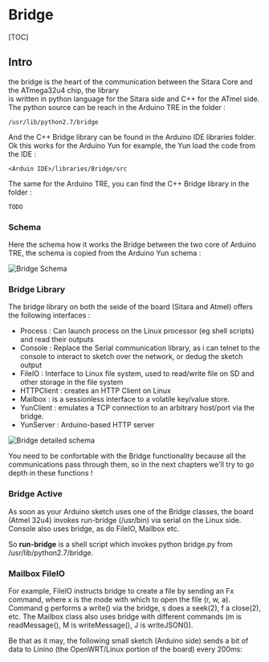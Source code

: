 Bridge 
======
[TOC]

## Intro 
the bridge is the heart of the communication between the Sitara Core and the ATmega32u4 chip, the library  
is written in python language for the Sitara side and C++ for the ATmel side. The python source can be reach in the Arduino TRE in the folder : 

    /usr/lib/python2.7/bridge
    
And the C++ Bridge library can be found in the Arduino IDE libraries folder. Ok this works for the Arduino Yun 
for example, the Yun load the code from the IDE : 

    <Arduin IDE>/libraries/Bridge/src 
    
The same for the Arduino TRE, you can find the C++ Bridge library in the folder : 

    TODO 
    
### Schema 
Here the schema how it works the Bridge between the two core of Arduino TRE, the schema is copied from the 
Arduino Yun schema : 

![Bridge Schema](https://www.arduino.cc/en/uploads/Main/BridgeInShort.png)
    


### Bridge Library 
The bridge library on both the seide of the board (Sitara and Atmel) offers the following interfaces : 

+ Process : Can launch process on the Linux processor (eg shell scripts) and read their outputs
+ Console : Replace the Serial communication library, as i can telnet to the console to interact to sketch over the network, or dedug the sketch output
+ FileIO : Interface to Linux file system, used to read/write file on SD and other storage in the file system
+ HTTPClient : creates an HTTP Client on Linux 
+ Mailbox : is a sessionless interface to a volatile key/value store.
+ YunClient : emulates a TCP connection to an arbitrary host/port via the bridge.
+ YunServer : Arduino-based HTTP server

![Bridge detailed schema](http://googledrive.com/host/0B81i049MUE-9fjV6WkIxQXNQZWRLYzdqSWl2RkJ6MjZPMFJCNGVYVzlLT1lGRkxQTGJmSjQ/schema/arduino-bridge.png)

You need to be confortable with the Bridge functionality because all the communications pass through them, so in the next chapters we'll try to go depth in these functions ! 

### Bridge Active
As soon as your Arduino sketch uses one of the Bridge classes, the board (Atmel 32u4) invokes run-bridge (/usr/bin) via serial on the Linux side. Console also uses bridge, as do FileIO, Mailbox etc. 

So **run-bridge** is a shell script which invokes python bridge.py from /usr/lib/python2.7/bridge. 

### Mailbox FileIO
For example, FileIO instructs bridge to create a file by sending an Fx command, where x is the mode with which to open the file (r, w, a). Command g performs a write() via the bridge, s does a seek(2), f a close(2), etc. The Mailbox class also uses bridge with different commands (m is readMessage(), M is writeMessage(), J is writeJSON()).

Be that as it may, the following small sketch (Arduino side) sends a bit of data to Linino (the OpenWRT/Linux portion of the board) every 200ms:

